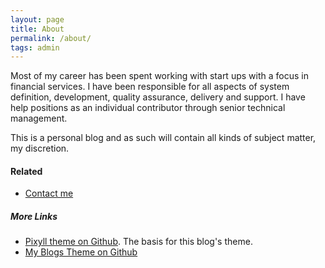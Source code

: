 ```yaml
---
layout: page
title: About
permalink: /about/
tags: admin
---
```


Most of my career has been spent working with start ups with a focus in financial services. I have been responsible for all aspects of system definition, development, quality assurance, delivery and support. I have help positions as an individual contributor through senior technical management.

This is a personal blog and as such will contain all kinds of subject matter, my discretion.

#### Related

- [Contact me]({{site.baseurl}}/contact/index.html)

##### More Links

- [Pixyll theme on Github](https://github.com/johnotander/pixyll). The basis for this blog's theme.
- [My Blogs Theme on Github](https://github.com/tvarley/tvarley.github.io)
